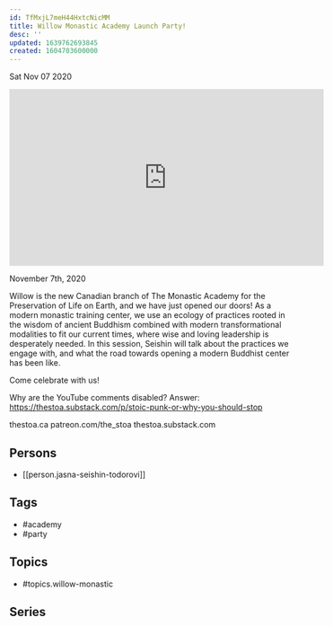 ```yaml
---
id: TfMxjL7meH44HxtcNicMM
title: Willow Monastic Academy Launch Party!
desc: ''
updated: 1639762693845
created: 1604703600000
---
```





Sat Nov 07 2020

<iframe width="560" height="315" src="https://www.youtube.com/embed/82CtGARVyHM" title="Willow Monastic Academy Launch Party! w/ Jasna Seishin Todorović" frameborder="0" allow="accelerometer; autoplay; clipboard-write; encrypted-media; gyroscope; picture-in-picture" allowfullscreen ></iframe>

November 7th, 2020

Willow is the new Canadian branch of The Monastic Academy for the Preservation of Life on Earth, and we have just opened our doors! As a modern monastic training center, we use an ecology of practices rooted in the wisdom of ancient Buddhism combined with modern transformational modalities to fit our current times, where wise and loving leadership is desperately needed. In this session, Seishin will talk about the practices we engage with, and what the road towards opening a modern Buddhist center has been like.

Come celebrate with us!

Why are the YouTube comments disabled? Answer: https://thestoa.substack.com/p/stoic-punk-or-why-you-should-stop

thestoa.ca
patreon.com/the_stoa
thestoa.substack.com

## Persons

- [[person.jasna-seishin-todorovi]]

## Tags

- #academy
- #party

## Topics

- #topics.willow-monastic

## Series



